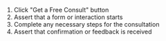 1. Click "Get a Free Consult" button
2. Assert that a form or interaction starts
3. Complete any necessary steps for the consultation
4. Assert that confirmation or feedback is received